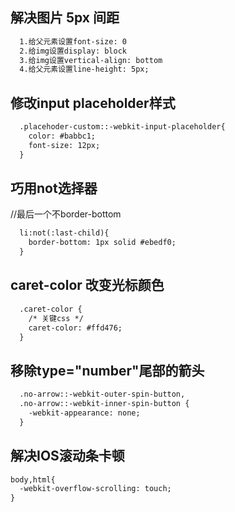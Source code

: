 <!--
 * @Author: your name
 * @Date: 2021-10-08 10:49:24
 * @LastEditTime: 2021-10-08 10:58:04
 * @LastEditors: Please set LastEditors
 * @Description: In User Settings Edit
 * @FilePath: \lcz_document\docs\css\accumulation.md
-->

## 解决图片 5px 间距

```html
  1.给父元素设置font-size: 0
  2.给img设置display: block
  3.给img设置vertical-align: bottom
  4.给父元素设置line-height: 5px;
```

## 修改input placeholder样式
```html
  .placehoder-custom::-webkit-input-placeholder{
    color: #babbc1;
    font-size: 12px;
  }
```

## 巧用not选择器
//最后一个不border-bottom
```html
  li:not(:last-child){
    border-bottom: 1px solid #ebedf0;
  }
```

## caret-color 改变光标颜色
```html
  .caret-color {
    /* 关键css */
    caret-color: #ffd476;
  }
```

##  移除type="number"尾部的箭头
```html
  .no-arrow::-webkit-outer-spin-button,
  .no-arrow::-webkit-inner-spin-button {
    -webkit-appearance: none;
  }
```

## 解决IOS滚动条卡顿
```html
body,html{   
  -webkit-overflow-scrolling: touch;
}
```